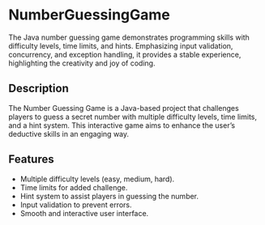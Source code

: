 # NumberGuessingGame
The Java number guessing game demonstrates programming skills with difficulty levels, time limits, and hints. Emphasizing input validation, concurrency, and exception handling, it provides a stable experience, highlighting the creativity and joy of coding.

## Description

The Number Guessing Game is a Java-based project that challenges players to guess a secret number with multiple difficulty levels, time limits, and a hint system. This interactive game aims to enhance the user’s deductive skills in an engaging way.

## Features

- Multiple difficulty levels (easy, medium, hard).
- Time limits for added challenge.
- Hint system to assist players in guessing the number.
- Input validation to prevent errors.
- Smooth and interactive user interface.



